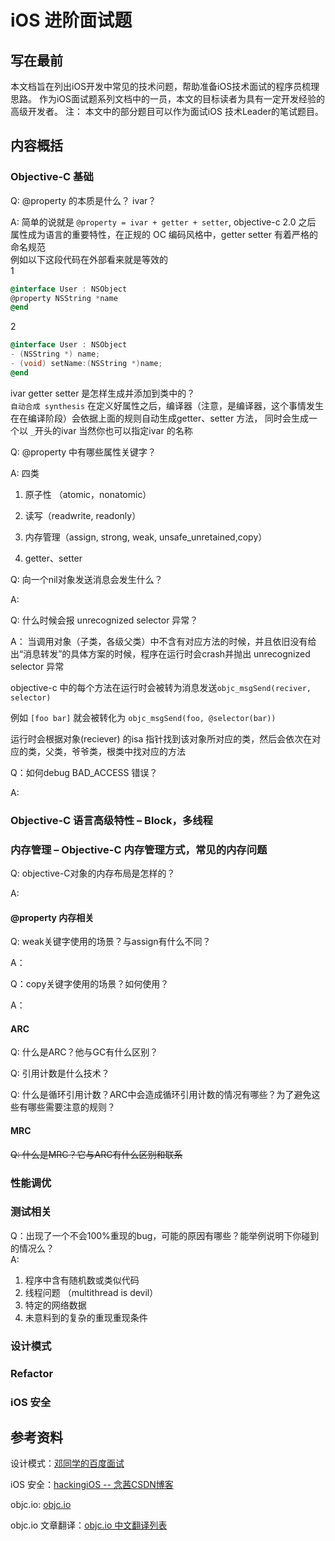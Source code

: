 # iOS 进阶面试题

## 写在最前

本文档旨在列出iOS开发中常见的技术问题，帮助准备iOS技术面试的程序员梳理思路。
作为iOS面试题系列文档中的一员，本文的目标读者为具有一定开发经验的高级开发者。
注： 本文中的部分题目可以作为面试iOS 技术Leader的笔试题目。

## 内容概括

### Objective-C 基础  

Q: @property 的本质是什么？ ivar？  

A:  简单的说就是 `@property = ivar + getter + setter`, objective-c 2.0 之后 属性成为语言的重要特性，在正规的 OC 编码风格中，getter setter 有着严格的命名规范  
例如以下这段代码在外部看来就是等效的  
1

```Objective-C
@interface User : NSObject
@property NSString *name
@end
```

2 

```Objective-C
@interface User : NSObject
- (NSString *) name;
- (void) setName:(NSString *)name;
@end
```

ivar getter setter 是怎样生成并添加到类中的？  
`自动合成 synthesis`  在定义好属性之后，编译器（注意，是编译器，这个事情发生在在编译阶段）会依据上面的规则自动生成getter、setter 方法， 同时会生成一个以 `_`开头的ivar 当然你也可以指定ivar 的名称

Q: @property 中有哪些属性关键字？  

A:  四类  

1. 原子性 （atomic，nonatomic）

2. 读写（readwrite, readonly）

3. 内存管理（assign, strong, weak, unsafe_unretained,copy）

4. getter、setter

Q: 向一个nil对象发送消息会发生什么？  

A: 

Q: 什么时候会报 unrecognized selector 异常？

A： 当调用对象（子类，各级父类）中不含有对应方法的时候，并且依旧没有给出“消息转发”的具体方案的时候，程序在运行时会crash并抛出 unrecognized selector 异常  

objective-c 中的每个方法在运行时会被转为消息发送`objc_msgSend(reciver, selector)`

例如 `[foo bar]` 就会被转化为 `objc_msgSend(foo, @selector(bar))`  

运行时会根据对象(reciever) 的isa 指针找到该对象所对应的类，然后会依次在对应的类，父类，爷爷类，根类中找对应的方法

Q：如何debug BAD_ACCESS 错误？

A:  

### Objective-C 语言高级特性 – Block，多线程

### 内存管理 – Objective-C 内存管理方式，常见的内存问题

Q: objective-C对象的内存布局是怎样的？

A:  

#### @property 内存相关

Q: weak关键字使用的场景？与assign有什么不同？

A：  

Q：copy关键字使用的场景？如何使用？

A：

#### ARC

Q: 什么是ARC？他与GC有什么区别？

Q: 引用计数是什么技术？

Q: 什么是循环引用计数？ARC中会造成循环引用计数的情况有哪些？为了避免这些有哪些需要注意的规则？

#### MRC

~~Q: 什么是MRC？它与ARC有什么区别和联系~~

### 性能调优

### 测试相关

Q：出现了一个不会100%重现的bug，可能的原因有哪些？能举例说明下你碰到的情况么？  
A:  

1. 程序中含有随机数或类似代码  
2. 线程问题 （multithread is devil）  
3. 特定的网络数据
4. 未意料到的复杂的重现重现条件  

### 设计模式

### Refactor

### iOS 安全

## 参考资料

设计模式：[邓同学的百度面试](http://studentdeng.github.io/blog/2014/02/11/baidu-interview/)

iOS 安全：[hackingiOS -- 念茜CSDN博客](http://blog.csdn.net/column/details/hackingios.html)

objc.io: [objc.io](http://objc.io)

objc.io 文章翻译：[objc.io 中文翻译列表](http://iosinit.com/?p=787)
